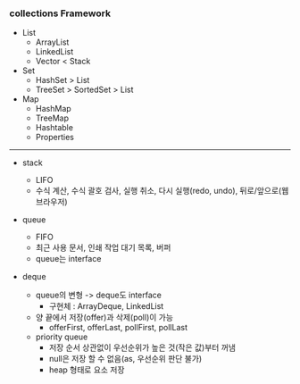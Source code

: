 ### collections Framework

* List 
	* ArrayList
	* LinkedList
	* Vector < Stack
* Set
	* HashSet > List
	* TreeSet > SortedSet > List
* Map
	* HashMap
	* TreeMap 
	* Hashtable
	* Properties
	
---

* stack
	* LIFO
	* 수식 계산, 수식 괄호 검사, 실행 취소, 다시 실행(redo, undo), 뒤로/앞으로(웹 브라우저)
	
* queue
	* FIFO
	* 최근 사용 문서, 인쇄 작업 대기 목록, 버퍼
	* queue는 interface 
	
* deque
	* queue의 변형 -> deque도 interface 
		* 구현체 : ArrayDeque, LinkedList
	* 양 끝에서 저장(offer)과 삭제(poll)이 가능
		* offerFirst, offerLast, pollFirst, pollLast
	* priority queue
		* 저장 순서 상관없이 우선순위가 높은 것(작은 값)부터 꺼냄
		* null은 저장 할 수 없음(as, 우선순위 판단 불가)
		* heap 형태로 요소 저장